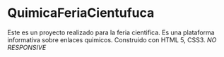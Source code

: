 # QuimicaFeriaCientufuca
Este es un proyecto realizado para la feria cientifica. Es una plataforma informativa sobre enlaces quimicos. Construido con HTML 5, CSS3. *NO RESPONSIVE*

